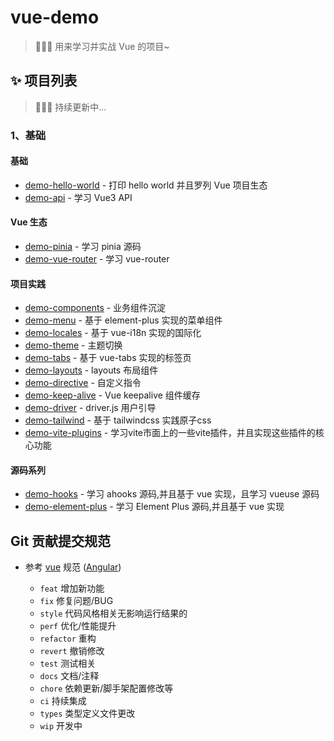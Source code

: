 # vue-demo

> 🍉🍉🍉 用来学习并实战 Vue 的项目~

## ✨ 项目列表

> 🍉🍉🍉 持续更新中...

### 1、基础

#### 基础

- [demo-hello-world](https://github.com/chuxin-cs/vue-demo/tree/master/demo-hello-world) - 打印 hello world 并且罗列 Vue 项目生态
- [demo-api](https://github.com/chuxin-cs/vue-demo/tree/master/demo-api) - 学习 Vue3 API

#### Vue 生态

- [demo-pinia](https://github.com/chuxin-cs/vue-demo/tree/master/demo-pinia) - 学习 pinia 源码
- [demo-vue-router](https://github.com/chuxin-cs/vue-demo/tree/master/demo-vue-router) - 学习 vue-router

#### 项目实践

- [demo-components](https://github.com/chuxin-cs/vue-demo/tree/master/demo-components) - 业务组件沉淀
- [demo-menu](https://github.com/chuxin-cs/vue-demo/tree/master/demo-menu) - 基于 element-plus 实现的菜单组件
- [demo-locales](https://github.com/chuxin-cs/vue-demo/tree/master/demo-locales) - 基于 vue-i18n 实现的国际化
- [demo-theme](https://github.com/chuxin-cs/vue-demo/tree/master/demo-theme) - 主题切换
- [demo-tabs](https://github.com/chuxin-cs/vue-demo/tree/master/demo-tabs) - 基于 vue-tabs 实现的标签页
- [demo-layouts](https://github.com/chuxin-cs/vue-demo/tree/master/demo-layouts) - layouts 布局组件
- [demo-directive](https://github.com/chuxin-cs/vue-demo/tree/master/demo-directive) - 自定义指令
- [demo-keep-alive](https://github.com/chuxin-cs/vue-demo/tree/master/demo-keep-alive) - Vue keepalive 组件缓存
- [demo-driver](https://github.com/chuxin-cs/vue-demo/tree/master/demo-driver) - driver.js 用户引导
- [demo-tailwind](https://github.com/chuxin-cs/vue-demo/tree/master/demo-tailwind) - 基于 tailwindcss 实践原子css
- [demo-vite-plugins](https://github.com/chuxin-cs/vue-demo/tree/master/demo-vite-plugins) - 学习vite市面上的一些vite插件，并且实现这些插件的核心功能

#### 源码系列

- [demo-hooks](https://github.com/chuxin-cs/vue-demo/tree/master/demo-hooks) - 学习 ahooks 源码,并且基于 vue 实现，且学习 vueuse 源码
- [demo-element-plus](https://github.com/chuxin-cs/vue-demo/tree/master/demo-element-plus) - 学习 Element Plus 源码,并且基于 vue 实现

## Git 贡献提交规范

- 参考 [vue](https://github.com/vuejs/vue/blob/dev/.github/COMMIT_CONVENTION.md) 规范 ([Angular](https://github.com/conventional-changelog/conventional-changelog/tree/master/packages/conventional-changelog-angular))

  - `feat` 增加新功能
  - `fix` 修复问题/BUG
  - `style` 代码风格相关无影响运行结果的
  - `perf` 优化/性能提升
  - `refactor` 重构
  - `revert` 撤销修改
  - `test` 测试相关
  - `docs` 文档/注释
  - `chore` 依赖更新/脚手架配置修改等
  - `ci` 持续集成
  - `types` 类型定义文件更改
  - `wip` 开发中

